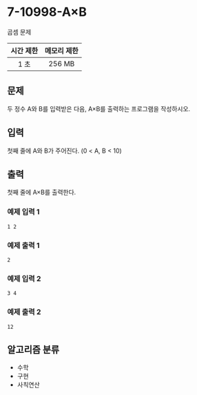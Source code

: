 # 7-10998-A×B
곱셈 문제

|시간 제한|메모리 제한|
|:--:|:--:|
|1 초|256 MB|

## 문제
두 정수 A와 B를 입력받은 다음, A×B를 출력하는 프로그램을 작성하시오.

## 입력
첫째 줄에 A와 B가 주어진다. (0 < A, B < 10)

## 출력
첫째 줄에 A×B를 출력한다.

### 예제 입력 1
```
1 2
```

### 예제 출력 1
```
2
```

### 예제 입력 2
```
3 4
```

### 예제 출력 2
```
12
```

## 알고리즘 분류
- 수학
- 구현
- 사칙연산
